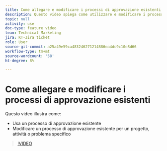 ```yaml
---
title: Come allegare e modificare i processi di approvazione esistenti
description: Questo video spiega come utilizzare e modificare i processi di approvazione esistenti per progetti, attività o problemi.
topic: null
activity: use
doc-type: feature video
team: Technical Marketing
jira: KT-Jira ticket
role: User
source-git-commit: a25a49e59ca483246271214886ea4dc9c10e8d66
workflow-type: tm+mt
source-wordcount: '58'
ht-degree: 8%

---
```


# Come allegare e modificare i processi di approvazione esistenti

Questo video illustra come:

* Usa un processo di approvazione esistente
* Modificare un processo di approvazione esistente per un progetto, attività o problema specifico

>[!VIDEO](https://video.tv.adobe.com/v/335226/?quality=12&learn=on)
